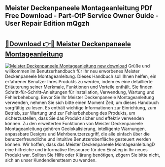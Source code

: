 ## Meister Deckenpaneele Montageanleitung PDf Free Download - Part-OtP Service Owner Guide - User Repair Edition mQgzh

# <h2><a href="http://df6vc6.blite.top/?on=Meister+Deckenpaneele+Montageanleitung">🔗Download 👉🔴 Meister Deckenpaneele Montageanleitung</a></h2>

[![Meister Deckenpaneele Montageanleitung new download](https://i.imgur.com/lujVjoI.png)](http://df6vc6.blite.top/?on=Meister+Deckenpaneele+Montageanleitung)
Grüße und willkommen im Benutzerhandbuch für Ihr neu erworbenes Meister Deckenpaneele Montageanleitung. Dieses Handbuch soll Ihnen helfen, ein erfahrener Benutzer Ihres Produkts zu werden, indem es eine detaillierte Erläuterung seiner Merkmale, Funktionen und Vorteile enthält. Sie finden Schritt-für-Schritt-Anleitungen für Installation, Verwendung, Wartung und Fehlerbehebung. Bevor Sie Ihr Meister Deckenpaneele Montageanleitung verwenden, nehmen Sie sich bitte einen Moment Zeit, um dieses Handbuch sorgfältig zu lesen. Es enthält wichtige Informationen zur Einrichtung, zum Betrieb, zur Wartung und zur Fehlerbehebung des Produkts, um sicherzustellen, dass Sie das Produkt sicher und effektiv verwenden können. Zu den erweiterten Funktionen von Meister Deckenpaneele Montageanleitung gehören Geolokalisierung, intelligente Warnungen, anpassbare Designs und Mehrbenutzerzugriff, die alle einfach über die benutzerfreundliche und intuitive Benutzeroberfläche gesteuert werden können. Wir hoffen, dass das Meister Deckenpaneele MontageanleitungD eine hilfreiche und informative Ressource für den Einstieg in Ihr neues Produkt war. Sollten Sie Hilfe oder Klärung benötigen, zögern Sie bitte nicht, sich an unser Kundendienstteam zu wenden.
